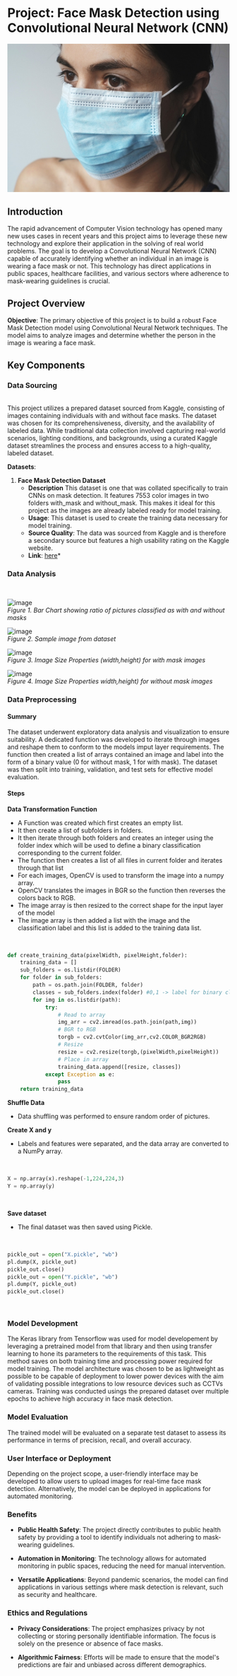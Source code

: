 # Project: Face Mask Detection using Convolutional Neural Network (CNN)

![House Prediction](Images/mask.jpg)

## Introduction

The rapid advancement of Computer Vision technology has opened many new uses cases in recent years and this project aims to leverage these new technology and explore their application in the solving of  real world problems. The goal is to develop a Convolutional Neural Network (CNN) capable of accurately identifying whether an individual in an image is wearing a face mask or not. This technology has direct applications in public spaces, healthcare facilities, and various sectors where adherence to mask-wearing guidelines is crucial.

## Project Overview

**Objective**: The primary objective of this project is to build a robust Face Mask Detection model using Convolutional Neural Network techniques. The model aims to analyze images and determine whether the person in the image is wearing a face mask.

## Key Components

### Data Sourcing
<br>
 This project utilizes a prepared dataset sourced from Kaggle, consisting of images containing individuals with and without face masks. The dataset was chosen for its comprehensiveness, diversity, and the availability of labeled data. While traditional data collection involved capturing real-world scenarios, lighting conditions, and backgrounds, using a curated Kaggle dataset streamlines the process and ensures access to a high-quality, labeled dataset.

**Datasets**:
1. **Face Mask Detection Dataset**
     - **Description** This dataset is one that was collated specifically to train CNNs on mask detection. It features 7553 color images in two folders with_mask and without_mask. This makes it ideal for this project as the images are already labeled ready for model training.
     - **Usage**: This dataset is used to create the training data necessary for model training.
     - **Source Quality**: The data was sourced from Kaggle and is therefore a secondary source but features a high usability rating on the Kaggle website.
     - **Link**: [here](https://www.kaggle.com/datasets/omkargurav/face-mask-dataset)* 

### Data Analysis
<br>

![image](https://github.com/SHAKyMLRepo/Project2-Face-Mask-Detection-using-CNN/assets/145592967/58c18f00-3e8d-409e-9a20-6f610701a80a)
<br>
*Figure 1. Bar Chart showing ratio of pictures classified as with and without masks*
<br>

![image](https://github.com/SHAKyMLRepo/Project2-Face-Mask-Detection-using-CNN/assets/145592967/c761ea91-99f7-4558-96f1-ba7cce2e3676)
<br>
*Figure 2. Sample image from dataset*
<br>

![image](https://github.com/SHAKyMLRepo/Project2-Face-Mask-Detection-using-CNN/assets/145592967/7aa40e97-0818-441c-abcc-1c39ccf6460c)
<br>
*Figure 3. Image Size Properties (width,height) for with mask images*
<br>

![image](https://github.com/SHAKyMLRepo/Project2-Face-Mask-Detection-using-CNN/assets/145592967/7be47b35-2fc0-414e-acc6-40138510ced9)
<br>
*Figure 4. Image Size Properties width,height) for without mask images*
<br>


### Data Preprocessing

#### Summary
The dataset underwent exploratory data analysis and visualization to ensure suitability. A dedicated function was developed to iterate through images and reshape them to conform to the models imput layer requirements. The function then created a list of arrays contained an image and label into the form of a binary value  (0 for without mask, 1 for with mask). The dataset was then split into training, validation, and test sets for effective model evaluation.

#### Steps
**Data Transformation Function**
- A Function was created which first creates an empty list.
- It then create a list of subfolders in folders.
- It then iterate through both folders and creates an integer using the folder index which will be used to define a binary classification corresponding to the current folder.
- The function then creates a list of all files in current folder and iterates through that list
- For each images, OpenCV is used to transform the image into a numpy array.
- OpenCV translates the images in BGR so the function then reverses the colors back to RGB.
- The image array is then resized to the correct shape for the input layer of the model
- The image array is then added a list with the image and the classification label and this list is added to the training data list.
<br>

```Python
def create_training_data(pixelWidth, pixelHeight,folder):
    training_data = []
    sub_folders = os.listdir(FOLDER)
    for folder in sub_folders:
        path = os.path.join(FOLDER, folder)
        classes = sub_folders.index(folder) #0,1 -> label for binary classification
        for img in os.listdir(path):
            try:
                # Read to array
                img_arr = cv2.imread(os.path.join(path,img))
                # BGR to RGB
                torgb = cv2.cvtColor(img_arr,cv2.COLOR_BGR2RGB)
                # Resize
                resize = cv2.resize(torgb,(pixelWidth,pixelHeight))
                # Place in array
                training_data.append([resize, classes])
            except Exception as e:
                pass 
    return training_data
```
**Shuffle Data**
- Data shuffling was performed to ensure random order of pictures.

**Create X and y**
- Labels and features were separated, and the data array are converted to a NumPy array.
<br>

```Python
X = np.array(x).reshape(-1,224,224,3)
Y = np.array(y)
```
<br>

**Save dataset**
- The final dataset was then saved using Pickle.
<br>

```Python
pickle_out = open("X.pickle", "wb")
pl.dump(X, pickle_out)
pickle_out.close()
pickle_out = open("Y.pickle", "wb")
pl.dump(Y, pickle_out)
pickle_out.close()
```
<br>

### Model Development
 The Keras library from Tensorflow was used for model developement by leveraging a pretrained model from that library and then using transfer learning to hone its parameters to the requirements of this task. This method saves on both training time and processing power required for model training. The model architecture was chosen to be as lightweight as possible to be capable of deployment to lower power devices with the aim of validating possible integrations to low resource devices such as CCTVs cameras. Training was conducted usings the prepared dataset over multiple epochs to achieve high accuracy in face mask detection.

### Model Evaluation
 The trained model will be evaluated on a separate test dataset to assess its performance in terms of precision, recall, and overall accuracy.

### User Interface or Deployment
 Depending on the project scope, a user-friendly interface may be developed to allow users to upload images for real-time face mask detection. Alternatively, the model can be deployed in applications for automated monitoring.

### Benefits

- **Public Health Safety**: The project directly contributes to public health safety by providing a tool to identify individuals not adhering to mask-wearing guidelines.

- **Automation in Monitoring**: The technology allows for automated monitoring in public spaces, reducing the need for manual intervention.

- **Versatile Applications**: Beyond pandemic scenarios, the model can find applications in various settings where mask detection is relevant, such as security and healthcare.

### Ethics and Regulations

- **Privacy Considerations**: The project emphasizes privacy by not collecting or storing personally identifiable information. The focus is solely on the presence or absence of face masks.

- **Algorithmic Fairness**: Efforts will be made to ensure that the model's predictions are fair and unbiased across different demographics.
